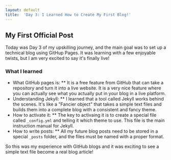 ```yaml
---
layout: default
title:  'Day 3: I Learned How to Create My First Blog!'
---
```


## My First Official Post
Today was Day 3 of my upskilling journey, and the main goal was to set up a technical blog using GitHup Pages. It was learning with a few enjoyable twists, but I am very excited to say it's finally live!

### What I learned 

* What GitHub pages is: ** It is a free feature from GitHub that can take a repository and turn it into a live website. It is a very nice feature where you can actually see what you actually put in your blog in a live platform.
* Understanding Jekyll: ** I learned that a tool called Jekyll works behind the scenes. It's like a "Fancier object" that takes a simple text files and builds them into a complete blog with a consistent and fancy theme.
* How to activate it: ** The key to activaing it is to create a special file called `_config.yml` and telling it which theme to use. This file is the main instruction manual for Jekyll.
* How to write posts: ** All my future blog posts need to be stored in a special `_posts` folder, and the files must be named with a proper format.

So this was my experience with GitHub blogs and it was exciting to see a simple text file become a real blog article!
